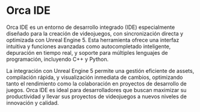 # Orca IDE

Orca IDE es un entorno de desarrollo integrado (IDE) especialmente diseñado para la creación de videojuegos, con sincronización directa y optimizada con Unreal Engine 5. Esta herramienta ofrece una interfaz intuitiva y funciones avanzadas como autocompletado inteligente, depuración en tiempo real, y soporte para múltiples lenguajes de programación, incluyendo C++ y Python.

La integración con Unreal Engine 5 permite una gestión eficiente de assets, compilación rápida, y visualización inmediata de cambios, optimizando tanto el rendimiento como la colaboración en proyectos de desarrollo de juegos. Orca IDE es ideal para desarrolladores que buscan maximizar su productividad y llevar sus proyectos de videojuegos a nuevos niveles de innovación y calidad.